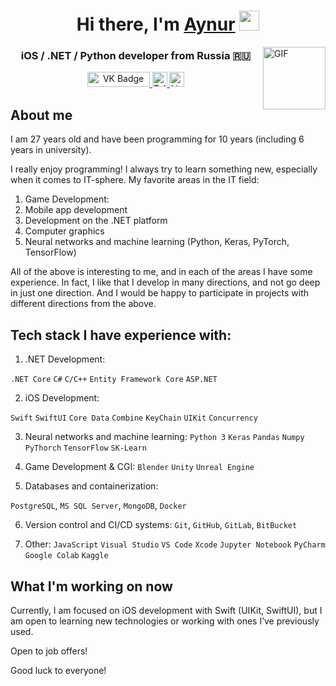 <h1 align="center">Hi there, I'm 
    <a href="https://daniilshat.ru/" target="_blank">Aynur</a> 
    <img src="https://github.com/blackcater/blackcater/raw/main/images/Hi.gif" height="32"/>
</h1>
<img alt="GIF" align="right"
        src="https://media.giphy.com/media/4FuWE3ffHzk2Y/giphy.gif" 
        width="100"/>
<h3 align="center">iOS / .NET / Python developer from Russia 🇷🇺</h3>    


<p align="center">
    <a href="https://vk.com/koteika19">
        <img src="https://img.shields.io/badge/vkontakte-blue?style=flat&logo=vk&logoColor=white&logoWidth=10" alt="VK Badge" width="100" height="24">
    </a>
    <!-- <br> -->
    <a href="https://www.facebook.com/n.aynur19">
        <img src="https://img.shields.io/badge/telegram-blue?style=flat&logo=telegram&logoColor=white&logoWidth=10" alt="Telegram Badge" height="24">
    </a>
    <!-- <br> -->
    <a href="https://www.linkedin.com/in/aynur-nasybullin-79314520b/">
        <img src="https://img.shields.io/badge/LinkedIn-blue?style=flat&logo=linkedin&logoColor=white&logoWidth=10" alt="LinkedIn Badge" height="24">
    </a>
</p>
<!-- </h4> -->

## About me
I am 27 years old and have been programming for 10 years (including 6 years in university).

I really enjoy programming! I always try to learn something new, especially when it comes to IT-sphere. My favorite areas in the IT field:
1. Game Development: 
2. Mobile app development
3. Development on the .NET platform
4. Computer graphics
5. Neural networks and machine learning (Python, Keras, PyTorch, TensorFlow)

All of the above is interesting to me, and in each of the areas I have some experience. In fact, I like that I develop in many directions, and not go deep in just one direction. And I would be happy to participate in projects with different directions from the above.


## Tech stack I have experience with:

1. .NET Development: 

`.NET Core` `C#` `C/C++` `Entity Framework Core` `ASP.NET` 

2. iOS Development: 

`Swift` `SwiftUI` `Core Data` `Combine` `KeyChain` `UIKit` `Concurrency` 

3. Neural networks and machine learning:
`Python 3` `Keras` `Pandas` `Numpy` `PyThorch` `TensorFlow` `SK-Learn` 

4. Game Development & CGI:
`Blender` `Unity` `Unreal Engine`

5. Databases and containerization:

`PostgreSQL`, `MS SQL Server`, `MongoDB`, `Docker`

6. Version control and CI/CD systems:
`Git`, `GitHub`, `GitLab`, `BitBucket`

7. Other:
`JavaScript` `Visual Studio` `VS Code` `Xcode` `Jupyter Notebook` `PyCharm` `Google Colab` `Kaggle`


## What I'm working on now

Currently, I am focused on iOS development with Swift (UIKit, SwiftUI), but I am open to learning new technologies or working with ones I’ve previously used.

Open to job offers!

Good luck to everyone!
